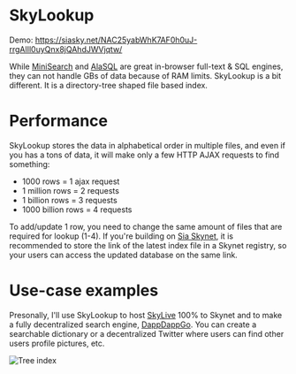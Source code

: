 # SkyLookup

Demo: https://siasky.net/NAC25yabWhK7AF0h0uJ-rrgAlIl0uyQnx8jQAhdJWVjqtw/

While [MiniSearch](https://github.com/lucaong/minisearch) and [AlaSQL](http://alasql.org/) are great in-browser full-text & SQL engines,
they can not handle GBs of data because of RAM limits.
SkyLookup is a bit different. It is a directory-tree shaped file based index.

# Performance

SkyLookup stores the data in alphabetical order in multiple files, and even if you has a tons of data, it will make only a few HTTP AJAX requests to find something:

- 1000 rows = 1 ajax request
- 1 million rows = 2 requests
- 1 billion rows = 3 requests
- 1000 billion rows = 4 requests

To add/update 1 row, you need to change the same amount of files that are required for lookup (1-4).
If you're building on [Sia Skynet](https://siasky.net), it is recommended to store the link of the latest index
file in a Skynet registry, so your users can access the updated database on the same link.

# Use-case examples

Presonally, I'll use SkyLookup to host [SkyLive](https://skylive.coolhd.hu) 100% to Skynet and to make a fully decentralized search engine, [DappDappGo](https://dappdappgo.coolhd.hu).
You can create a searchable dictionary or a decentralized Twitter where users can find other users profile pictures, etc.


![Tree index](https://www.researchgate.net/profile/Philippe_Fournier_Viger/publication/263696690/figure/fig1/AS:296556428316691@1447715970966/A-Prediction-Tree-PT-Inverted-Index-II-and-Lookup-Table-LT.png)
